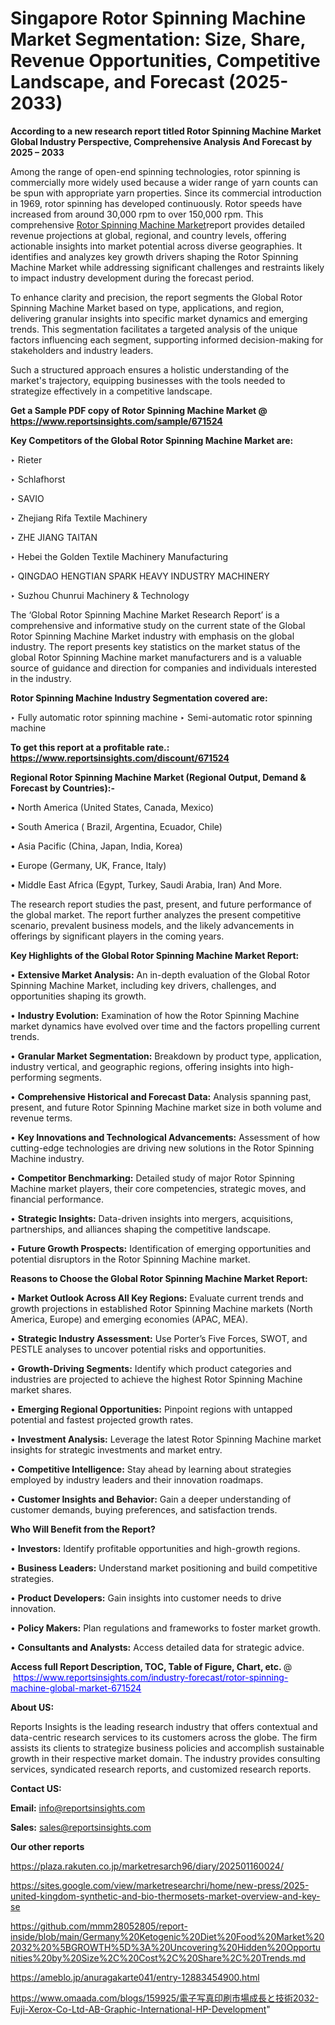 # Singapore Rotor Spinning Machine Market Segmentation: Size, Share, Revenue Opportunities, Competitive Landscape, and Forecast (2025-2033)

<strong>According to a new research report titled Rotor Spinning Machine Market Global Industry Perspective, Comprehensive Analysis And Forecast by 2025 – 2033</strong>

Among the range of open-end spinning technologies, rotor spinning is commercially more widely used because a wider range of yarn counts can be spun with appropriate yarn properties. Since its commercial introduction in 1969, rotor spinning has developed continuously. Rotor speeds have increased from around 30,000 rpm to over 150,000 rpm. This comprehensive <a href=https://www.reportsinsights.com/sample/671524>Rotor Spinning Machine Market</a>report provides detailed revenue projections at global, regional, and country levels, offering actionable insights into market potential across diverse geographies. It identifies and analyzes key growth drivers shaping the Rotor Spinning Machine Market while addressing significant challenges and restraints likely to impact industry development during the forecast period.

To enhance clarity and precision, the report segments the Global Rotor Spinning Machine Market based on type, applications, and region, delivering granular insights into specific market dynamics and emerging trends. This segmentation facilitates a targeted analysis of the unique factors influencing each segment, supporting informed decision-making for stakeholders and industry leaders.

Such a structured approach ensures a holistic understanding of the market's trajectory, equipping businesses with the tools needed to strategize effectively in a competitive landscape.

<strong>Get a Sample PDF copy of Rotor Spinning Machine Market </strong><strong>@<a href=https://www.reportsinsights.com/sample/671524 style=color:#0000ff;> https://www.reportsinsights.com/sample/671524</a></strong></font>

<strong>Key Competitors of the Global Rotor Spinning Machine Market are:</strong>

‣ Rieter

‣ Schlafhorst

‣ SAVIO

‣ Zhejiang Rifa Textile Machinery

‣ ZHE JIANG TAITAN

‣ Hebei the Golden Textile Machinery Manufacturing

‣ QINGDAO HENGTIAN SPARK HEAVY INDUSTRY MACHINERY

‣ Suzhou Chunrui Machinery & Technology

The ‘Global Rotor Spinning Machine Market Research Report’ is a comprehensive and informative study on the current state of the Global Rotor Spinning Machine Market industry with emphasis on the global industry. The report presents key statistics on the market status of the global Rotor Spinning Machine market manufacturers and is a valuable source of guidance and direction for companies and individuals interested in the industry.

<strong>Rotor Spinning Machine Industry Segmentation covered are:</strong>

‣ Fully automatic rotor spinning machine
‣ Semi-automatic rotor spinning machine

<strong>To get this report at a profitable rate.: <a href=https://www.reportsinsights.com/discount/671524 style=color:#0000ff;>https://www.reportsinsights.com/discount/671524</a></strong></font>

<strong>Regional Rotor Spinning Machine Market (Regional Output, Demand &amp; Forecast by Countries):-</strong>

• North America (United States, Canada, Mexico)

• South America ( Brazil, Argentina, Ecuador, Chile)

• Asia Pacific (China, Japan, India, Korea)

• Europe (Germany, UK, France, Italy)

• Middle East Africa (Egypt, Turkey, Saudi Arabia, Iran) And More.

The research report studies the past, present, and future performance of the global market. The report further analyzes the present competitive scenario, prevalent business models, and the likely advancements in offerings by significant players in the coming years.

<strong>Key Highlights of the Global Rotor Spinning Machine Market Report:</strong>

• <strong>Extensive Market Analysis:</strong> An in-depth evaluation of the Global Rotor Spinning Machine Market, including key drivers, challenges, and opportunities shaping its growth.

• <strong>Industry Evolution:</strong> Examination of how the Rotor Spinning Machine market dynamics have evolved over time and the factors propelling current trends.

• <strong>Granular Market Segmentation:</strong> Breakdown by product type, application, industry vertical, and geographic regions, offering insights into high-performing segments.

• <strong>Comprehensive Historical and Forecast Data:</strong> Analysis spanning past, present, and future Rotor Spinning Machine market size in both volume and revenue terms.

• <strong>Key Innovations and Technological Advancements:</strong> Assessment of how cutting-edge technologies are driving new solutions in the Rotor Spinning Machine industry.

• <strong>Competitor Benchmarking:</strong> Detailed study of major Rotor Spinning Machine market players, their core competencies, strategic moves, and financial performance.

• <strong>Strategic Insights:</strong> Data-driven insights into mergers, acquisitions, partnerships, and alliances shaping the competitive landscape.

• <strong>Future Growth Prospects:</strong> Identification of emerging opportunities and potential disruptors in the Rotor Spinning Machine market.

<strong>Reasons to Choose the Global Rotor Spinning Machine Market Report:</strong>

• <strong>Market Outlook Across All Key Regions:</strong> Evaluate current trends and growth projections in established Rotor Spinning Machine markets (North America, Europe) and emerging economies (APAC, MEA).

• <strong>Strategic Industry Assessment:</strong> Use Porter’s Five Forces, SWOT, and PESTLE analyses to uncover potential risks and opportunities.

• <strong>Growth-Driving Segments:</strong> Identify which product categories and industries are projected to achieve the highest Rotor Spinning Machine market shares.

• <strong>Emerging Regional Opportunities:</strong> Pinpoint regions with untapped potential and fastest projected growth rates.

• <strong>Investment Analysis:</strong> Leverage the latest Rotor Spinning Machine market insights for strategic investments and market entry.

• <strong>Competitive Intelligence:</strong> Stay ahead by learning about strategies employed by industry leaders and their innovation roadmaps.

• <strong>Customer Insights and Behavior:</strong> Gain a deeper understanding of customer demands, buying preferences, and satisfaction trends.

<strong>Who Will Benefit from the Report?</strong>

• <strong>Investors:</strong> Identify profitable opportunities and high-growth regions.

• <strong>Business Leaders:</strong> Understand market positioning and build competitive strategies.

• <strong>Product Developers:</strong> Gain insights into customer needs to drive innovation.

• <strong>Policy Makers:</strong> Plan regulations and frameworks to foster market growth.

• <strong>Consultants and Analysts:</strong> Access detailed data for strategic advice.
</ul>
<strong>Access full Report Description, TOC, Table of Figure, Chart, etc. </strong>@  <a href=https://www.reportsinsights.com/industry-forecast/rotor-spinning-machine-global-market-671524 style=color:#0000ff;>https://www.reportsinsights.com/industry-forecast/rotor-spinning-machine-global-market-671524</a></font>

<strong><strong>About US</strong>:</strong>

Reports Insights is the leading research industry that offers contextual and data-centric research services to its customers across the globe. The firm assists its clients to strategize business policies and accomplish sustainable growth in their respective market domain. The industry provides consulting services, syndicated research reports, and customized research reports.

<strong>Contact US:</strong>

<p class=""""><b>Email:</b> <a href=mailto:info@reportsinsights.com>info@reportsinsights.com</a></p>
<p class=""""><b>Sales:</b> <a href=mailto:sales@reportsinsights.com>sales@reportsinsights.com</a></p>

<strong>Our other reports</strong>

<a href=https://plaza.rakuten.co.jp/marketresarch96/diary/202501160024/>https://plaza.rakuten.co.jp/marketresarch96/diary/202501160024/</a>

<a href=https://sites.google.com/view/marketresearchri/home/new-press/2025-united-kingdom-synthetic-and-bio-thermosets-market-overview-and-key-se>https://sites.google.com/view/marketresearchri/home/new-press/2025-united-kingdom-synthetic-and-bio-thermosets-market-overview-and-key-se</a>

<a href=https://github.com/mmm28052805/report-inside/blob/main/Germany%20Ketogenic%20Diet%20Food%20Market%202032%20%5BGROWTH%5D%3A%20Uncovering%20Hidden%20Opportunities%20by%20Size%2C%20Cost%2C%20Share%2C%20Trends.md>https://github.com/mmm28052805/report-inside/blob/main/Germany%20Ketogenic%20Diet%20Food%20Market%202032%20%5BGROWTH%5D%3A%20Uncovering%20Hidden%20Opportunities%20by%20Size%2C%20Cost%2C%20Share%2C%20Trends.md</a>

<a href=https://ameblo.jp/anuragakarte041/entry-12883454900.html>https://ameblo.jp/anuragakarte041/entry-12883454900.html</a>

<a href=https://www.omaada.com/blogs/159925/電子写真印刷市場成長と技術2032-Fuji-Xerox-Co-Ltd-AB-Graphic-International-HP-Development>https://www.omaada.com/blogs/159925/電子写真印刷市場成長と技術2032-Fuji-Xerox-Co-Ltd-AB-Graphic-International-HP-Development</a>"

